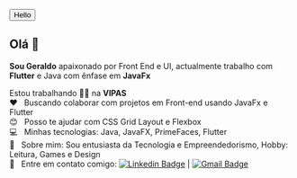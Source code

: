 
<button tyle=" background-color: blue; color:white;padding:30px;"> Hello</button>
## Olá 👋

**Sou Geraldo** apaixonado por Front End e UI, actualmente trabalho com **Flutter** e Java com ênfase em **JavaFx**

 Estou trabalhando 👨‍💻 na **VIPAS**
 <br/> :heart: &nbsp; Buscando colaborar com projetos em Front-end usando JavaFx e Flutter
 <br/> :blush: &nbsp; Posso te ajudar com CSS Grid Layout e Flexbox
 <br/> :computer: &nbsp; Minhas tecnologias: Java, JavaFX, PrimeFaces, Flutter
 <br/> 💬  &nbsp; Sobre mim: Sou entusiasta da Tecnologia e Empreendedorismo, Hobby: Leitura, Games e Design
 <br/> :email: &nbsp; Entre em contato comigo: [![Linkedin Badge](https://img.shields.io/badge/-GeraldoQuende-blue?style=flat-square&logo=Linkedin&logoColor=white&link=https://www.linkedin.com/in/gquende/)](https://www.linkedin.com/in/gquende/) 
| 
[![Gmail Badge](https://img.shields.io/badge/-gquende@hotmail.com-c14438?style=flat-square&logo=Gmail&logoColor=white&link=mailto:gquende@hotmail.com)](mailto:gquende@hotmail.com)
